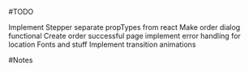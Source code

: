 #TODO

Implement Stepper
separate propTypes from react
Make order dialog functional
Create order successful page
implement error handling for location
Fonts and stuff
Implement transition animations

#Notes
